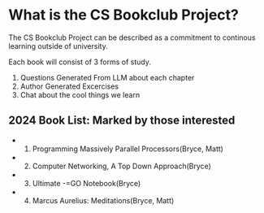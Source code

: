# What is the CS Bookclub Project? 
The CS Bookclub Project can be described as a commitment to continous learning outside of university.


Each book will consist of 3 forms of study. 
1. Questions Generated From LLM about each chapter
2. Author Generated Excercises
3. Chat about the cool things we learn

## 2024 Book List: Marked by those interested 
- 1. Programming Massively Parallel Processors(Bryce, Matt)
- 2. Computer Networking, A Top Down Approach(Bryce) 
- 3. Ultimate -=GO Notebook(Bryce)
- 4. Marcus Aurelius: Meditations(Bryce, Matt) 
